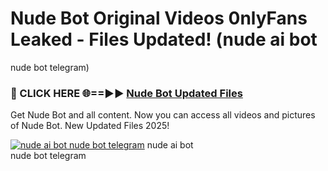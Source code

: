 # Nude Bot Original Videos 0nlyFans Leaked - Files Updated! (nude ai bot<br>
nude bot telegram)

<h3>🔴 CLICK HERE 🌐==►► <a href="https://tinyurl.com/2p9ay9w9" rel="nofollow">Nude Bot Updated Files</a></h3>

Get Nude Bot and all content. Now you can access all videos and pictures of Nude Bot. New Updated Files 2025!

[![nude ai bot<br>
nude bot telegram](https://i.imgur.com/KQgVmj3.gif)](https://tinyurl.com/2p9ay9w9)
nude ai bot<br>
nude bot telegram